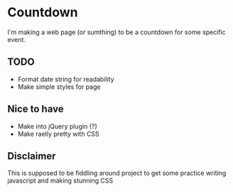 Countdown
=========

I'm making a web page (or sumthing) to be a countdown for some specific event.

TODO
----
- Format date string for readability
- Make simple styles for page

Nice to have
------------
- Make into jQuery plugin (?)
- Make raelly pretty with CSS

Disclaimer
---------
This is supposed to be fiddling around project to get some practice writing javascript and making stunning CSS
